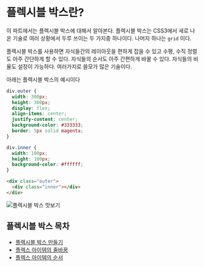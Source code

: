 # 플렉시블 박스란?
이 파트에서는 플렉시블 박스에 대해서 알아본다. 플렉시블 박스는 CSS3에서 새로 나온 기술로 여러 상황에서 두루 쓰이는 두 가지중 하나이다. 나머지 하나는 `grid` 이다.

플렉시블 박스를 사용하면 자식들간의 레이아웃을 편하게 잡을 수 있고 수평, 수직 정렬도 아주 간단하게 할 수 있다. 자식들의 순서도 아주 간편하게 바꿀 수 있다. 자식들의 비율도 설정이 가능하다. 여러가지로 쓸모가 많은 기술이다.

아래는 플렉시블 박스의 예시이다

```css
div.outer {
  width: 300px;
  height: 300px;
  display: flex;
  align-items: center;
  justify-content: center;
  background-color: #333333;
  border: 5px solid magenta;
}

div.inner {
  width: 100px;
  height: 100px;
  background-color: #ffffff;
}
```

```html
<div class="outer">
  <div class="inner"></div>
</div>
```

![플렉시블 박스 맛보기](https://drive.google.com/uc?export=view&id=1fJP4zK6EsGqwo2sCWNbubLPuYoP0SHCb)

## 플렉시블 박스 목차
+ [플렉시블 박스 만들기](./13.1.make-flex.md)
+ [플렉스 아이템의 줄바꿈](./13.2.flex-wrap.md)
+ [플렉스 아이템의 순서](./13.3.order.md)